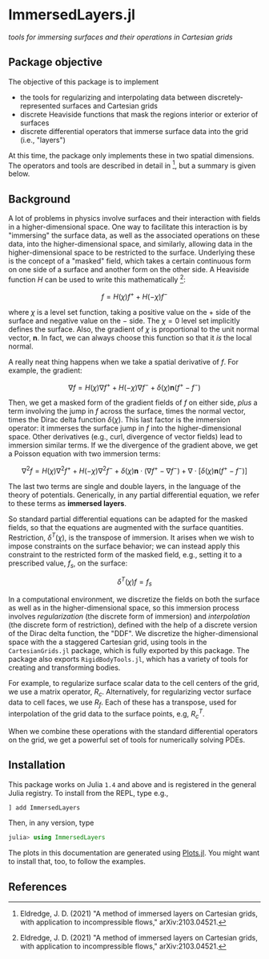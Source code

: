 # ImmersedLayers.jl

*tools for immersing surfaces and their operations in Cartesian grids*

## Package objective

The objective of this package is to implement
- the tools for regularizing and interpolating data between discretely-represented surfaces and Cartesian grids
- discrete Heaviside functions that mask the regions interior or exterior of surfaces
- discrete differential operators that immerse surface data into the grid (i.e.,
  "layers")

At this time, the package only implements these in two spatial dimensions. The operators and tools are described in detail in [^1], but a summary is given below.

## Background

A lot of problems in physics involve surfaces and their interaction with fields
in a higher-dimensional space. One way to facilitate this interaction
is by "immersing" the surface data, as well as the associated operations on these data, into the higher-dimensional space, and similarly, allowing data in the
higher-dimensional space to be restricted to the surface. Underlying these is
the concept of a "masked" field, which takes a certain continuous form on one
side of a surface and another form on the other side. A Heaviside function $H$ can be used to write this mathematically [^1]:

$$f = H(\chi) f^+ + H(-\chi) f^-$$

where $\chi$ is a level set function, taking a positive value on the $+$ side of the surface and negative value on the $-$ side. The $\chi=0$ level set implicitly defines the surface. Also, the gradient of $\chi$ is proportional to the unit normal vector, $\mathbf{n}$. In fact, we can always choose this function so that it *is* the local normal.

A really neat thing happens when we take a spatial derivative of $f$. For example, the gradient:

$$\nabla f = H(\chi) \nabla f^+ + H(-\chi) \nabla f^- + \delta(\chi)\mathbf{n}(f^+ - f^-)$$

Then, we get a masked form of the gradient fields of $f$ on either side, *plus* a term involving the jump in $f$ across the surface, times the normal vector, times the Dirac delta function $\delta(\chi)$. This last factor is the immersion operator: it immerses the surface jump in $f$ into the higher-dimensional space. Other derivatives (e.g., curl, divergence of vector fields) lead to immersion similar terms. If we the divergence of the gradient above, we get a Poisson equation with two immersion terms:

$$\nabla^2 f = H(\chi) \nabla^2 f^+ + H(-\chi) \nabla^2 f^- + \delta(\chi)\mathbf{n} \cdot (\nabla f^+ - \nabla f^-) +  \nabla \cdot \left[\delta(\chi)\mathbf{n}(f^+ - f^-) \right]$$

The last two terms are single and double layers, in the language of the theory of potentials. Generically, in any partial differential equation, we refer to these terms as **immersed layers**.

So standard partial differential equations can be adapted for the masked fields, so that the equations are augmented with the surface quantities. Restriction, $\delta^T(\chi)$, is the transpose of immersion. It arises when we wish to impose constraints on the surface behavior; we can instead apply this constraint to the restricted form of the masked field, e.g., setting it to a prescribed value, $f_s$, on the surface:

$$\delta^T(\chi) f = f_s$$

In a computational environment, we discretize the fields on both the surface as well as in the higher-dimensional space, so this immersion process involves *regularization* (the discrete form of immersion) and *interpolation* (the discrete form of restriction), defined with the help of a discrete version of the Dirac delta function, the "DDF". We discretize the higher-dimensional space with the a staggered Cartesian grid, using tools in the `CartesianGrids.jl` package, which is
fully exported by this package. The package also exports `RigidBodyTools.jl`,
which has a variety of tools for creating and transforming bodies.

For example, to regularize surface scalar data to the cell centers of the grid,
we use a matrix operator, $R_c$. Alternatively, for regularizing vector surface data to cell faces, we use $R_f$. Each of these has a transpose, used for interpolation of the grid data to the surface points, e.g, $R_c^T$.

When we combine these operations with the standard differential operators on the grid, we get a powerful set of tools for numerically solving PDEs.


## Installation

This package works on Julia `1.4` and above and is registered in the general Julia registry. To install from the REPL, type
e.g.,
```julia
] add ImmersedLayers
```

Then, in any version, type
```julia
julia> using ImmersedLayers
```

The plots in this documentation are generated using [Plots.jl](http://docs.juliaplots.org/latest/).
You might want to install that, too, to follow the examples.

## References

[^1]: Eldredge, J. D. (2021) "A method of immersed layers on Cartesian grids, with application to incompressible flows," arXiv:2103.04521.
